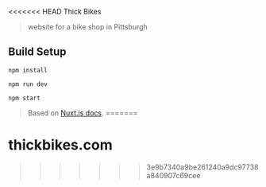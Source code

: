 <<<<<<< HEAD
Thick Bikes
> website for a bike shop in Pittsburgh

## Build Setup

`npm install`

`npm run dev`

`npm start`

> Based on [Nuxt.js docs](https://github.com/nuxt/nuxt.js).
=======
# thickbikes.com
>>>>>>> 3e9b7340a9be261240a9dc97738a840907c69cee
